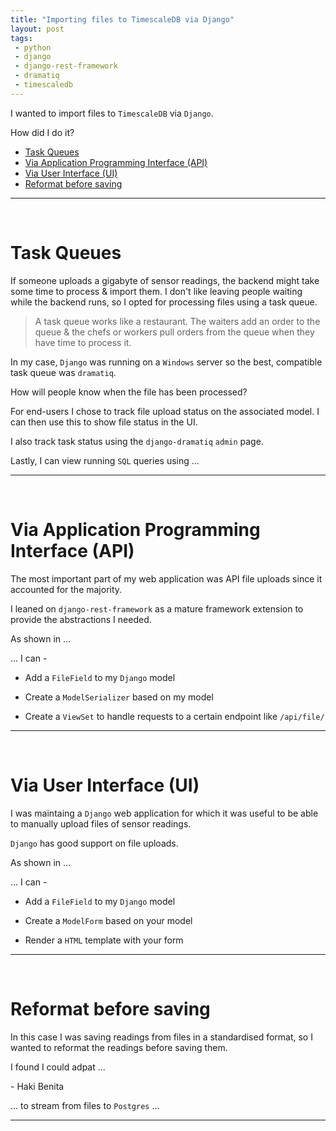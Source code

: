 ```yaml
---
title: "Importing files to TimescaleDB via Django"
layout: post
tags:
 - python
 - django
 - django-rest-framework
 - dramatiq
 - timescaledb
---
```


I wanted to import files to `TimescaleDB` via `Django`.

How did I do it?

- [Task Queues](#task-queues)
- [Via Application Programming Interface (API)](#via-application-programming-interface-api)
- [Via User Interface (UI)](#via-user-interface-ui)
- [Reformat before saving](#reformat-before-saving)


---
<br>

# Task Queues

If someone uploads a gigabyte of sensor readings,  the backend might take some time to process & import them.  I don't like leaving people waiting while the backend runs,  so I opted for processing files using a task queue.

> A task queue works like a restaurant.  The waiters add an order to the queue & the chefs or workers pull orders from the queue when they have time to process it.

In my case,  `Django` was running on a `Windows` server so the best, compatible task queue was `dramatiq`.

<DIAGRAM>

How will people know when the file has been processed?

For end-users I chose to track file upload status on the associated model.  I can then use this to show file status in the UI.  

I also track task status using the `django-dramatiq` `admin` page.

Lastly,  I can view running `SQL` queries using ...

<EXAMPLE>


---
<br>


# Via Application Programming Interface (API)

The most important part of my web application was API file uploads since it accounted for the majority.

I leaned on `django-rest-framework` as a mature framework extension to provide the abstractions I needed.


As shown in ...

<LINK>

... I can -

- Add a `FileField` to my `Django` model

<EXAMPLE>

- Create a `ModelSerializer` based on my model

<EXAMPLE>

- Create a `ViewSet` to handle requests to a certain endpoint like `/api/file/`

<EXAMPLE>


---
<br>


# Via User Interface (UI)

I was maintaing a `Django` web application for which it was useful to be able to manually upload files of sensor readings.

`Django` has good support on file uploads.

As shown in ...

<LINK>

... I can -

- Add a `FileField` to my `Django` model

<EXAMPLE>

- Create a `ModelForm` based on your model

<EXAMPLE>

- Render a `HTML` template with your form

<EXAMPLE>


---
<br>


# Reformat before saving

In this case I was saving readings from files in a standardised format,  so I wanted to reformat the readings before saving them.

I found I could adpat ...

<LINK> - Haki Benita

... to stream from files to `Postgres` ...



---
<br>